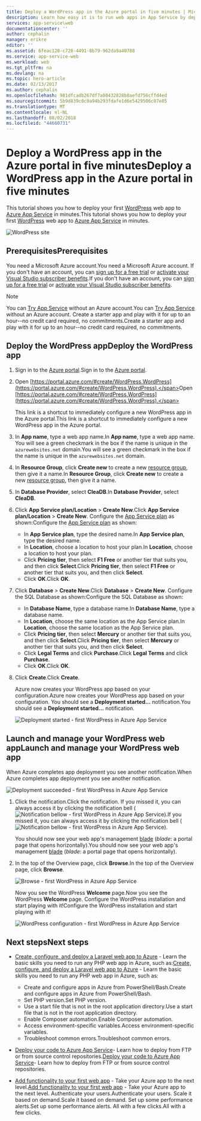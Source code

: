 ```yaml
---
title: Deploy a WordPress app in the Azure portal in five minutes | Microsoft Docs
description: Learn how easy it is to run web apps in App Service by deploying a WordPress app. See your results immediately.
services: app-service\web
documentationcenter: ''
author: cephalin
manager: erikre
editor: ''
ms.assetid: 6feac128-c728-4491-8b79-962da9a40788
ms.service: app-service-web
ms.workload: web
ms.tgt_pltfrm: na
ms.devlang: na
ms.topic: hero-article
ms.date: 02/13/2017
ms.author: cephalin
ms.openlocfilehash: 981dfcadb267df7a08432828b8aefd756cffd4ed
ms.sourcegitcommit: 5b9d839c0c0a94b293fdafe1d6e5429506c07e05
ms.translationtype: MT
ms.contentlocale: nl-NL
ms.lasthandoff: 08/02/2018
ms.locfileid: "44660731"
---
```

# <a name="deploy-a-wordpress-app-in-the-azure-portal-in-five-minutes"></a><span data-ttu-id="93d09-104">Deploy a WordPress app in the Azure portal in five minutes</span><span class="sxs-lookup"><span data-stu-id="93d09-104">Deploy a WordPress app in the Azure portal in five minutes</span></span>

<span data-ttu-id="93d09-105">This tutorial shows you how to deploy your first [WordPress](https://wordpress.org/) web app to [Azure App Service](../app-service/app-service-value-prop-what-is.md) in minutes.</span><span class="sxs-lookup"><span data-stu-id="93d09-105">This tutorial shows you how to deploy your first [WordPress](https://wordpress.org/) web app to [Azure App Service](../app-service/app-service-value-prop-what-is.md) in minutes.</span></span>

![WordPress site](https://docstestmedia1.blob.core.windows.net/azure-media/articles/app-service-web/media/app-service-web-get-started-php-portal/wpdashboard.png)

## <a name="prerequisites"></a><span data-ttu-id="93d09-107">Prerequisites</span><span class="sxs-lookup"><span data-stu-id="93d09-107">Prerequisites</span></span>
<span data-ttu-id="93d09-108">You need a Microsoft Azure account.</span><span class="sxs-lookup"><span data-stu-id="93d09-108">You need a Microsoft Azure account.</span></span> <span data-ttu-id="93d09-109">If you don't have an account, you can [sign up for a free trial](https://azure.microsoft.com/pricing/free-trial/?WT.mc_id=A261C142F) or [activate your Visual Studio subscriber benefits](https://azure.microsoft.com/pricing/member-offers/msdn-benefits-details/?WT.mc_id=A261C142F).</span><span class="sxs-lookup"><span data-stu-id="93d09-109">If you don't have an account, you can [sign up for a free trial](https://azure.microsoft.com/pricing/free-trial/?WT.mc_id=A261C142F) or [activate your Visual Studio subscriber benefits](https://azure.microsoft.com/pricing/member-offers/msdn-benefits-details/?WT.mc_id=A261C142F).</span></span>

> [!NOTE]
> <span data-ttu-id="93d09-110">You can [Try App Service](https://azure.microsoft.com/try/app-service/) without an Azure account.</span><span class="sxs-lookup"><span data-stu-id="93d09-110">You can [Try App Service](https://azure.microsoft.com/try/app-service/) without an Azure account.</span></span> <span data-ttu-id="93d09-111">Create a starter app and play with it for up to an hour--no credit card required, no commitments.</span><span class="sxs-lookup"><span data-stu-id="93d09-111">Create a starter app and play with it for up to an hour--no credit card required, no commitments.</span></span>
> 
> 

## <a name="deploy-the-wordpress-app"></a><span data-ttu-id="93d09-112">Deploy the WordPress app</span><span class="sxs-lookup"><span data-stu-id="93d09-112">Deploy the WordPress app</span></span>
1. <span data-ttu-id="93d09-113">Sign in to the [Azure portal](https://portal.azure.com).</span><span class="sxs-lookup"><span data-stu-id="93d09-113">Sign in to the [Azure portal](https://portal.azure.com).</span></span>

2. <span data-ttu-id="93d09-114">Open [https://portal.azure.com/#create/WordPress.WordPress](https://portal.azure.com/#create/WordPress.WordPress).</span><span class="sxs-lookup"><span data-stu-id="93d09-114">Open [https://portal.azure.com/#create/WordPress.WordPress](https://portal.azure.com/#create/WordPress.WordPress).</span></span>

    <span data-ttu-id="93d09-115">This link is a shortcut to immediately configure a new WordPress app in the Azure portal.</span><span class="sxs-lookup"><span data-stu-id="93d09-115">This link is a shortcut to immediately configure a new WordPress app in the Azure portal.</span></span>

3. <span data-ttu-id="93d09-116">In **App name**, type a web app name.</span><span class="sxs-lookup"><span data-stu-id="93d09-116">In **App name**, type a web app name.</span></span> <span data-ttu-id="93d09-117">You will see a green checkmark in the box if the name is unique in the `azurewebsites.net` domain.</span><span class="sxs-lookup"><span data-stu-id="93d09-117">You will see a green checkmark in the box if the name is unique in the `azurewebsites.net` domain.</span></span>
   
5. <span data-ttu-id="93d09-118">In **Resource Group**, click **Create new** to create a new [resource group](../azure-resource-manager/resource-group-overview.md), then give it a name.</span><span class="sxs-lookup"><span data-stu-id="93d09-118">In **Resource Group**, click **Create new** to create a new [resource group](../azure-resource-manager/resource-group-overview.md), then give it a name.</span></span>

6. <span data-ttu-id="93d09-119">In **Database Provider**, select **CleaDB**.</span><span class="sxs-lookup"><span data-stu-id="93d09-119">In **Database Provider**, select **CleaDB**.</span></span>

7. <span data-ttu-id="93d09-120">Click **App Service plan/Location** > **Create New**.</span><span class="sxs-lookup"><span data-stu-id="93d09-120">Click **App Service plan/Location** > **Create New**.</span></span> <span data-ttu-id="93d09-121">Configure the [App Service plan](../app-service/azure-web-sites-web-hosting-plans-in-depth-overview.md) as shown:</span><span class="sxs-lookup"><span data-stu-id="93d09-121">Configure the [App Service plan](../app-service/azure-web-sites-web-hosting-plans-in-depth-overview.md) as shown:</span></span>

    - <span data-ttu-id="93d09-122">In **App Service plan**, type the desired name.</span><span class="sxs-lookup"><span data-stu-id="93d09-122">In **App Service plan**, type the desired name.</span></span>
    - <span data-ttu-id="93d09-123">In **Location**, choose a location to host your plan.</span><span class="sxs-lookup"><span data-stu-id="93d09-123">In **Location**, choose a location to host your plan.</span></span>
    - <span data-ttu-id="93d09-124">Click **Pricing tier**, then select **F1 Free** or another tier that suits you, and then click **Select**.</span><span class="sxs-lookup"><span data-stu-id="93d09-124">Click **Pricing tier**, then select **F1 Free** or another tier that suits you, and then click **Select**.</span></span>
    - <span data-ttu-id="93d09-125">Click **OK**.</span><span class="sxs-lookup"><span data-stu-id="93d09-125">Click **OK**.</span></span>

8. <span data-ttu-id="93d09-126">Click **Database** > **Create New**.</span><span class="sxs-lookup"><span data-stu-id="93d09-126">Click **Database** > **Create New**.</span></span> <span data-ttu-id="93d09-127">Configure the SQL Database as shown:</span><span class="sxs-lookup"><span data-stu-id="93d09-127">Configure the SQL Database as shown:</span></span>

    - <span data-ttu-id="93d09-128">In **Database Name**, type a database name.</span><span class="sxs-lookup"><span data-stu-id="93d09-128">In **Database Name**, type a database name.</span></span> 
    - <span data-ttu-id="93d09-129">In **Location**, choose the same location as the App Service plan.</span><span class="sxs-lookup"><span data-stu-id="93d09-129">In **Location**, choose the same location as the App Service plan.</span></span>
    - <span data-ttu-id="93d09-130">Click **Pricing tier**, then select **Mercury** or another tier that suits you, and then click **Select**.</span><span class="sxs-lookup"><span data-stu-id="93d09-130">Click **Pricing tier**, then select **Mercury** or another tier that suits you, and then click **Select**.</span></span>
    - <span data-ttu-id="93d09-131">Click **Legal Terms** and click **Purchase**.</span><span class="sxs-lookup"><span data-stu-id="93d09-131">Click **Legal Terms** and click **Purchase**.</span></span>
    - <span data-ttu-id="93d09-132">Click **OK**.</span><span class="sxs-lookup"><span data-stu-id="93d09-132">Click **OK**.</span></span>

9. <span data-ttu-id="93d09-133">Click **Create**.</span><span class="sxs-lookup"><span data-stu-id="93d09-133">Click **Create**.</span></span>

    <span data-ttu-id="93d09-134">Azure now creates your WordPress app based on your configuration.</span><span class="sxs-lookup"><span data-stu-id="93d09-134">Azure now creates your WordPress app based on your configuration.</span></span> <span data-ttu-id="93d09-135">You should see a **Deployment started...** notification.</span><span class="sxs-lookup"><span data-stu-id="93d09-135">You should see a **Deployment started...** notification.</span></span>

    ![Deployment started - first WordPress in Azure App Service](https://docstestmedia1.blob.core.windows.net/azure-media/articles/app-service-web/media/app-service-web-get-started-php-portal/deployment-started.png)
   
## <a name="launch-and-manage-your-wordpress-web-app"></a><span data-ttu-id="93d09-137">Launch and manage your WordPress web app</span><span class="sxs-lookup"><span data-stu-id="93d09-137">Launch and manage your WordPress web app</span></span>

<span data-ttu-id="93d09-138">When Azure completes app deployment you see another notification.</span><span class="sxs-lookup"><span data-stu-id="93d09-138">When Azure completes app deployment you see another notification.</span></span>

![Deployment succeeded - first WordPress in Azure App Service](https://docstestmedia1.blob.core.windows.net/azure-media/articles/app-service-web/media/app-service-web-get-started-php-portal/deployment-succeeded.png)

1. <span data-ttu-id="93d09-140">Click the notification.</span><span class="sxs-lookup"><span data-stu-id="93d09-140">Click the notification.</span></span> <span data-ttu-id="93d09-141">If you missed it, you can always access it by clicking the notification bell (![Notification bellow - first WordPress in Azure App Service](https://docstestmedia1.blob.core.windows.net/azure-media/articles/app-service-web/media/app-service-web-get-started-dotnet-portal/notification.png)).</span><span class="sxs-lookup"><span data-stu-id="93d09-141">If you missed it, you can always access it by clicking the notification bell (![Notification bellow - first WordPress in Azure App Service](https://docstestmedia1.blob.core.windows.net/azure-media/articles/app-service-web/media/app-service-web-get-started-dotnet-portal/notification.png)).</span></span>

    <span data-ttu-id="93d09-142">You should now see your web app's management [blade](../azure-resource-manager/resource-group-portal.md#manage-resources) (*blade*: a portal page that opens horizontally).</span><span class="sxs-lookup"><span data-stu-id="93d09-142">You should now see your web app's management [blade](../azure-resource-manager/resource-group-portal.md#manage-resources) (*blade*: a portal page that opens horizontally).</span></span>

3. <span data-ttu-id="93d09-143">In the top of the Overview page, click **Browse**.</span><span class="sxs-lookup"><span data-stu-id="93d09-143">In the top of the Overview page, click **Browse**.</span></span>
   
    ![Browse - first WordPress in Azure App Service](https://docstestmedia1.blob.core.windows.net/azure-media/articles/app-service-web/media/app-service-web-get-started-php-portal/browse.png)

    <span data-ttu-id="93d09-145">Now you see the WordPress **Welcome** page.</span><span class="sxs-lookup"><span data-stu-id="93d09-145">Now you see the WordPress **Welcome** page.</span></span> <span data-ttu-id="93d09-146">Configure the WordPress installation and start playing with it!</span><span class="sxs-lookup"><span data-stu-id="93d09-146">Configure the WordPress installation and start playing with it!</span></span>

    ![WordPress configuration - first WordPress in Azure App Service](https://docstestmedia1.blob.core.windows.net/azure-media/articles/app-service-web/media/app-service-web-get-started-php-portal/wordpress-config.png)
    
## <a name="next-steps"></a><span data-ttu-id="93d09-148">Next steps</span><span class="sxs-lookup"><span data-stu-id="93d09-148">Next steps</span></span>
* <span data-ttu-id="93d09-149">[Create, configure, and deploy a Laravel web app to Azure](app-service-web-php-get-started.md) - Learn the basic skills you need to run any PHP web app in Azure, such as:</span><span class="sxs-lookup"><span data-stu-id="93d09-149">[Create, configure, and deploy a Laravel web app to Azure](app-service-web-php-get-started.md) - Learn the basic skills you need to run any PHP web app in Azure, such as:</span></span>

    * <span data-ttu-id="93d09-150">Create and configure apps in Azure from PowerShell/Bash.</span><span class="sxs-lookup"><span data-stu-id="93d09-150">Create and configure apps in Azure from PowerShell/Bash.</span></span>
    * <span data-ttu-id="93d09-151">Set PHP version.</span><span class="sxs-lookup"><span data-stu-id="93d09-151">Set PHP version.</span></span>
    * <span data-ttu-id="93d09-152">Use a start file that is not in the root application directory.</span><span class="sxs-lookup"><span data-stu-id="93d09-152">Use a start file that is not in the root application directory.</span></span>
    * <span data-ttu-id="93d09-153">Enable Composer automation.</span><span class="sxs-lookup"><span data-stu-id="93d09-153">Enable Composer automation.</span></span>
    * <span data-ttu-id="93d09-154">Access environment-specific variables.</span><span class="sxs-lookup"><span data-stu-id="93d09-154">Access environment-specific variables.</span></span>
    * <span data-ttu-id="93d09-155">Troubleshoot common errors.</span><span class="sxs-lookup"><span data-stu-id="93d09-155">Troubleshoot common errors.</span></span>

* <span data-ttu-id="93d09-156">[Deploy your code to Azure App Service](web-sites-deploy.md)- Learn how to deploy from FTP or from source control repositories.</span><span class="sxs-lookup"><span data-stu-id="93d09-156">[Deploy your code to Azure App Service](web-sites-deploy.md)- Learn how to deploy from FTP or from source control repositories.</span></span>
* <span data-ttu-id="93d09-157">[Add functionality to your first web app](app-service-web-get-started-2.md) - Take your Azure app to the next level.</span><span class="sxs-lookup"><span data-stu-id="93d09-157">[Add functionality to your first web app](app-service-web-get-started-2.md) - Take your Azure app to the next level.</span></span> <span data-ttu-id="93d09-158">Authenticate your users.</span><span class="sxs-lookup"><span data-stu-id="93d09-158">Authenticate your users.</span></span> <span data-ttu-id="93d09-159">Scale it based on demand.</span><span class="sxs-lookup"><span data-stu-id="93d09-159">Scale it based on demand.</span></span> <span data-ttu-id="93d09-160">Set up some performance alerts.</span><span class="sxs-lookup"><span data-stu-id="93d09-160">Set up some performance alerts.</span></span> <span data-ttu-id="93d09-161">All with a few clicks.</span><span class="sxs-lookup"><span data-stu-id="93d09-161">All with a few clicks.</span></span>






